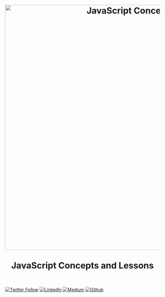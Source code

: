 ﻿<h1 align="center">
<br>
  <a href="https://github.com/leonardomso/33"><img src="https://res.cloudinary.com/practicaldev/image/fetch/s--_pyWGSyD--/c_imagga_scale,f_auto,fl_progressive,h_420,q_auto,w_1000/https://thepracticaldev.s3.amazonaws.com/i/w9u60357jk4ozdho7urq.jpg" alt="JavaScript Concepts" width=800" /></a>
  <br>
    <br>
  JavaScript Concepts and Lessons
  <br><br>
</h1>

[![Twitter Follow](https://img.shields.io/twitter/follow/zainuleb?color=1DA1F2&logo=twitter&style=for-the-badge)](https://twitter.com/intent/follow?original_referer=https%3A%2F%2Fgithub.com%2Fzainuleb&screen_name=zainuleb)
[![LinkedIn][linkedin-shield]][linkedin-url]
[![Medium][medium-shield]][medium-url]
[![Github][github-shield]][github-url]
    
    
    
[linkedin-url]:https://www.linkedin.com/in/zainuleb/
[linkedin-shield]:https://img.shields.io/badge/-LinkedIn-black.svg?style=for-the-badge&logo=linkedin&colorB=555
[medium-shield]:https://img.shields.io/badge/Medium-black.svg?style=for-the-badge&logo=linkedin&colorB=555
[medium-url]:https://zainulebadd.medium.com
[github-shield]:https://img.shields.io/github/followers/{zainuleb}.svg?style=for-the-badge&logo=github&colorB=555
[github-url]:https://github.com/zainuleb
